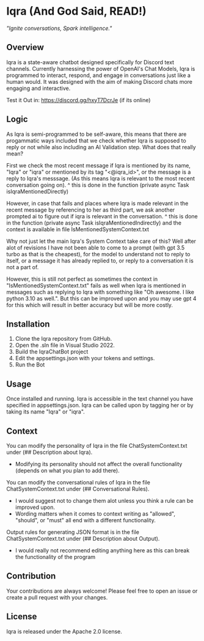 # Iqra (And God Said, READ!)

_"Ignite conversations, Spark intelligence."_

## Overview

Iqra is a state-aware chatbot designed specifically for Discord text channels. Currently harnessing the power of OpenAI's Chat Models, Iqra is programmed to interact, respond, and engage in conversations just like a human would. It was designed with the aim of making Discord chats more engaging and interactive.

Test it Out in: https://discord.gg/hxyT7DcrJe (if its online)

## Logic

As Iqra is semi-programmed to be self-aware, this means that there are progammatic ways included that we check whether Iqra is supposed to reply or not while also including an AI Validation step.
What does that really mean?

First we check the most recent message if Iqra is mentioned by its name, "Iqra" or "iqra" or mentioned by its tag "<@iqra_id>", or the message is a reply to Iqra's messsage. (As this means Iqra is relevant to the most recent conversation going on).
^ this is done in the function (private async Task<bool> isIqraMentionedDirectly)

However, in case that fails and places where Iqra is made relevant in the recent message by referencing to her as third part, we ask another prompted ai to figure out if iqra is relevant in the conversation.
^ this is done in the function (private async Task<bool> isIqraMentionedIndirectly) and the context is available in file IsMentionedSystemContext.txt

Why not just let the main Iqra's System Context take care of this?
Well after alot of revisions I have not been able to come to a prompt (with gpt 3.5 turbo as that is the cheapest), for the model to understand not to reply to itself, or a message it has already replied to, or reply to a conversation it is not a part of.

However, this is still not perfect as sometimes the context in "IsMentionedSystemContext.txt" fails as well when Iqra is mentioned in messages such as replying to Iqra with something like "Oh awesome. I like python 3.10 as well.". But this can be improved upon and you may use gpt 4 for this which will result in better accuracy but will be more costly.

## Installation

1. Clone the Iqra repository from GitHub.
2. Open the .sln file in Visual Studio 2022.
3. Build the IqraChatBot project
4. Edit the appsettings.json with your tokens and settings.
5. Run the Bot

## Usage

Once installed and running.
Iqra is accessible in the text channel you have specified in appsettings.json.
Iqra can be called upon by tagging her or by taking its name "Iqra" or "iqra".

## Context

You can modify the personality of Iqra in the file ChatSystemContext.txt under (## Description about Iqra).
- Modifying its personality should not affect the overall functionality (depends on what you plan to add there).

You can modify the conversational rules of Iqra in the file ChatSystemContext.txt under (## Conversational Rules).
- I would suggest not to change them alot unless you think a rule can be improved upon.
- Wording matters when it comes to context writing as "allowed", "should", or "must" all end with a different functionality.

Output rules for generating JSON format is in the file ChatSystemContext.txt under (## Description about Output).
- I would really not recommend editing anything here as this can break the functionality of the program

## Contribution

Your contributions are always welcome! Please feel free to open an issue or create a pull request with your changes.

## License

Iqra is released under the Apache 2.0 license.
